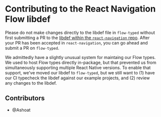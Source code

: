 # Contributing to the React Navigation Flow libdef

Please do not make changes directly to the libdef file in `flow-typed` without first submitting a PR to the [libdef within the `react-navigation` repo](https://github.com/react-navigation/react-navigation/blob/master/flow/react-navigation.js). After your PR has been accepted in `react-navigation`, you can go ahead and submit a PR on `flow-typed`.

We admittedly have a slightly unusual system for maintaing our Flow types. We used to host Flow types directly in-package, but that prevented us from simultaneously supporting multiple React Native versions. To enable that support, we've moved our libdef to `flow-typed`, but we still want to (1) have our CI typecheck the libdef against our example projects, and (2) review any changes to the libdef.

## Contributors

- @Ashoat
